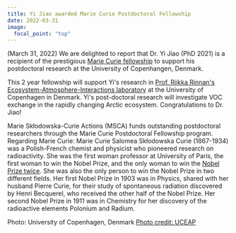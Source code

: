 ```yaml
---
title: Yi Jiao awarded Marie Curie Postdoctoral Fellowship
date: 2022-03-31
image:
  focal_point: "top"
---
```

(March 31, 2022) We are delighted to report that Dr. Yi Jiao (PhD 2021) is a recipient of the prestigious [Marie Curie fellowship](https://marie-sklodowska-curie-actions.ec.europa.eu/news/msca-awards-eu242m-to-the-2021-postdoctoral-fellowships-applicants) to support his postdoctoral research at the University of Copenhangen, Denmark.

<!--more-->

This 2 year fellowship will support Yi's research in [Prof. Riikka Rinnan's Ecosystem-Atmosphere-Interactions laboratory](https://www1.bio.ku.dk/english/research/te/rinnan-lab/) at the University of Copenhagen in Denmark. Yi's post-doctoral research will investigate VOC exchange in the rapidly changing Arctic ecosystem. Congratulations to Dr. Jiao!

Marie Skłodowska-Curie Actions (MSCA) funds outstanding postdoctoral researchers through the Marie Curie Postdoctoral Fellowship program.  Regarding Marie Curie:  Marie Curie Salomea Skłodowska Curie (1867-1934) was a Polish-French chemist and physicist who pioneered research on radioactivity.  She was the first woman professor at University of Paris, the first woman to win the Nobel Prize, and the only woman to win the [Nobel Prize twice](https://www.nobelprize.org/prizes/physics/1903/marie-curie/biographical/).  She was also the only person to win the Nobel Prize in two different fields.  Her first Nobel Prize in 1903 was in Physics, shared with her husband Pierre Curie, for their study of spontaneous radiation discovered by Henri Becquerel, who received the other half of the Nobel Prize.  Her second Nobel Prize in 1911 was in Chemistry for her discovery of the radioactive elements Polonium and Radium.

Photo: University of Copenhagen, Denmark [Photo credit: UCEAP](https://uceap.universityofcalifornia.edu/programs/university-copenhagen)

